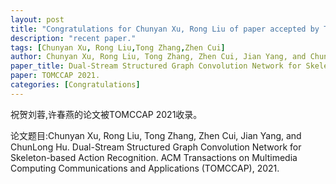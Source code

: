 ```yaml
---
layout: post
title: "Congratulations for Chunyan Xu, Rong Liu of paper accepted by TOMCCAP 21!"
description: "recent paper."
tags: [Chunyan Xu, Rong Liu,Tong Zhang,Zhen Cui]
author: Chunyan Xu, Rong Liu, Tong Zhang, Zhen Cui, Jian Yang, and ChunLong Hu.
paper_title: Dual-Stream Structured Graph Convolution Network for Skeleton-based Action Recognition.
paper: TOMCCAP 2021.
categories: [Congratulations]
---
```

祝贺刘蓉,许春燕的论文被TOMCCAP 2021收录。

论文题目:Chunyan Xu, Rong Liu, Tong Zhang, Zhen Cui, Jian Yang, and ChunLong Hu. Dual-Stream Structured Graph Convolution Network for Skeleton-based Action Recognition. ACM Transactions on Multimedia Computing Communications and Applications (TOMCCAP), 2021.


